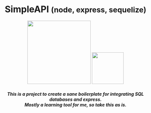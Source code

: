 <center>
  <h1>SimpleAPI <small>(node, express, sequelize)</small></h1>
  <p>
    <img src="https://upload.wikimedia.org/wikipedia/commons/6/64/Expressjs.png" width="200">
    <img src="https://cdn.worldvectorlogo.com/logos/sequelize.svg" width="100px">
  </p>
  <p>
    <h5>
      This is a project to create a sane boilerplate for integrating SQL databases and express.<br>
      <i>Mostly a learning tool for me, so take this as is.</i>
    </h5>
  </p>
</center>
